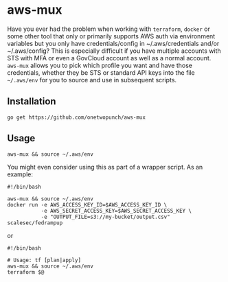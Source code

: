 # aws-mux

Have you ever had the problem when working with `terraform`, `docker` or some other tool that only or primarily supports AWS auth via environment variables but you only have credentials/config in ~/.aws/credentials and/or ~/.aws/config? This is especially difficult if you have multiple accounts with STS with MFA or even a GovCloud account as well as a normal account. `aws-mux` allows you to pick which profile you want and have those credentials, whether they be STS or standard API keys into the file `~/.aws/env` for you to source and use in subsequent scripts.

## Installation
```
go get https://github.com/onetwopunch/aws-mux
```

## Usage
```
aws-mux && source ~/.aws/env
```

You might even consider using this as part of a wrapper script. As an example:

```
#!/bin/bash

aws-mux && source ~/.aws/env
docker run -e AWS_ACCESS_KEY_ID=$AWS_ACCESS_KEY_ID \
           -e AWS_SECRET_ACCESS_KEY=$AWS_SECRET_ACCESS_KEY \
           -e "OUTPUT_FILE=s3://my-bucket/output.csv" scalesec/fedrampup
```

or

```
#!/bin/bash

# Usage: tf [plan|apply]
aws-mux && source ~/.aws/env
terraform $@
```
